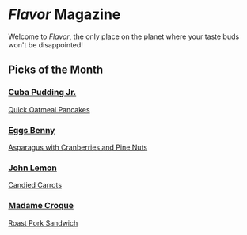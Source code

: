 # _Flavor_ Magazine

Welcome to _Flavor_, the only place on the planet where your taste buds won't be disappointed!



## Picks of the Month

### [Cuba Pudding Jr.](writer/cuba-pudding-jr.md) 

[Quick Oatmeal Pancakes](recipe/feb/quick-oatmeal-pancakes.md)

### [Eggs Benny](writer/eggs-benny.md) 

[Asparagus with Cranberries and Pine Nuts](recipe/feb/asparagus-with-cranberries-and-pine-nuts.md)

### [John Lemon](writer/john-lemon.md) 

[Candied Carrots](recipe/feb/candied-carrots.md)

### [Madame Croque](writer/madame-croque.md) 

[Roast Pork Sandwich](recipe/feb/roast-pork-sandwich.md)
